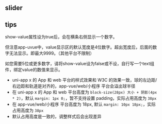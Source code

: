 ## slider

<!-- UTSCOMJSON.slider.description -->

<!-- UTSCOMJSON.slider.attribute -->

<!-- UTSCOMJSON.slider.event -->

<!-- UTSCOMJSON.slider.component_type-->

<!-- UTSCOMJSON.slider.compatibility -->

## tips
show-value属性设为true后，会在横条右侧显示一个数字。

但注意app-uvue中，value显示区的默认宽度是4位数字。超出宽度后，后面的数字无法显示。即最大9999。（其他平台不限制）

如您需要5位或更多数字，请将show-value设为false或不设，自行写一个text组件，绑定value的数值来显示。

- uni-app x 的 App 和 web 平台的样式效果和 W3C 的效果一致，球的左边距/右边距和轨道是对齐的，app-vue/web/小程序 平台会溢出球半径
- 在 uni-app x 的 App 和 web 平台高度为 `block-size(28px) 大小 + 阴影(4px * 2)`，默认 `margin: 1px 0;`，暂不支持设置 padding，实际占用高度为 `38px`
- 在 app-vue/web/小程序 平台高度为 18px, 默认 `margin: 10px 18px;`，实际占用高度为 `38px`
- 默认占用高度是一致的，调整样式后会出现差异

<!-- UTSCOMJSON.slider.children -->

<!-- UTSCOMJSON.slider.example -->

<!-- UTSCOMJSON.slider.reference -->
